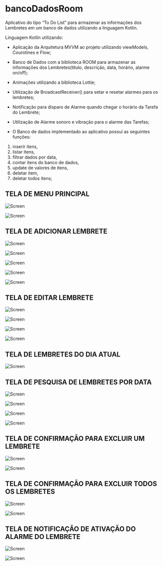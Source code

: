 # bancoDadosRoom
Aplicativo do tipo “To Do List” para armazenar as informações dos Lembretes em um banco de dados utilizando a linguagem Kotlin.

Linguagem Kotlin utilizando:
- Aplicação da Arquitetura MVVM ao projeto utilizando viewModels, Courotines e Flow;
- Banco de Dados com a biblioteca ROOM para armazenar as informações dos Lembretes(titulo, descrição, data, horário, alarme on/off);
- Animações utilizando a biblioteca Lottie;
- Utilização de BroadcastReceiver() para setar e resetar alarmes para os lembretes;
- Notificação para disparo de Alarme quando chegar o horário da Tarefa do Lembrete;
- Utilização de Alarme sonoro e vibração para o alarme das Tarefas;

- O Banco de dados implementado ao aplicativo possui as seguintes funções: 
 1. inserir itens, 
 2. listar itens, 
 3. filtrar dados por data, 
 4. contar itens do banco de dados, 
 5. update de valores de itens, 
 6. deletar item,
 7. deletar todos itens;

## TELA DE MENU PRINCIPAL

![Screen](screen/imagem01.png)

![Screen](screen/imagem02.png)

## TELA DE ADICIONAR LEMBRETE

![Screen](screen/imagem03.png)

![Screen](screen/imagem04.png)

![Screen](screen/imagem05.png)

![Screen](screen/imagem06.png)

![Screen](screen/imagem07.png)

## TELA DE EDITAR LEMBRETE

![Screen](screen/imagem08.png)

![Screen](screen/imagem09.png)

![Screen](screen/imagem10.png)

![Screen](screen/imagem11.png)

## TELA DE LEMBRETES DO DIA ATUAL

![Screen](screen/imagem12.png)

## TELA DE PESQUISA DE LEMBRETES POR DATA

![Screen](screen/imagem13.png)

![Screen](screen/imagem14.png)

![Screen](screen/imagem15.png)

![Screen](screen/imagem16.png)

## TELA DE CONFIRMAÇÃO PARA EXCLUIR UM LEMBRETE

![Screen](screen/imagem17.png)

![Screen](screen/imagem18.png)

## TELA DE CONFIRMAÇÃO PARA EXCLUIR TODOS OS LEMBRETES

![Screen](screen/imagem19.png)

![Screen](screen/imagem20.png)

## TELA DE NOTIFICAÇÃO DE ATIVAÇÃO DO ALARME DO LEMBRETE

![Screen](screen/imagem21.png)

![Screen](screen/imagem22.png)
